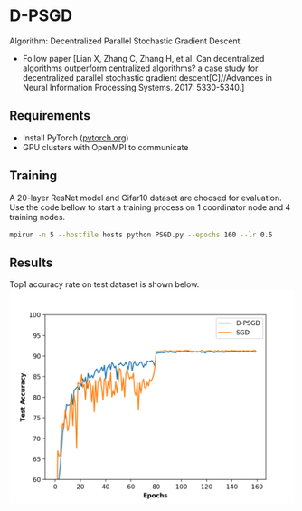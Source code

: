 # D-PSGD
Algorithm: Decentralized Parallel Stochastic Gradient Descent   
* Follow paper [Lian X, Zhang C, Zhang H, et al. Can decentralized algorithms outperform centralized algorithms? a case study for decentralized parallel stochastic gradient descent[C]//Advances in Neural Information Processing Systems. 2017: 5330-5340.]  
## Requirements
- Install PyTorch ([pytorch.org](http://pytorch.org))
- GPU clusters with OpenMPI to communicate
## Training
A 20-layer ResNet model and Cifar10 dataset are choosed for evaluation. Use the code bellow to start a training process on 1 coordinator node and 4 training nodes.
```bash
mpirun -n 5 --hostfile hosts python PSGD.py --epochs 160 --lr 0.5
```
## Results
Top1 accuracy rate on test dataset is shown below.
![cifar](utils/cifar.png)

